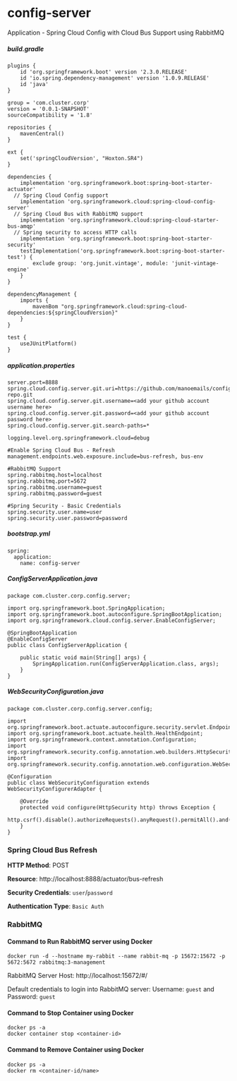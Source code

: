 # config-server
Application - Spring Cloud Config with Cloud Bus Support using RabbitMQ

##### build.gradle

```
plugins {
	id 'org.springframework.boot' version '2.3.0.RELEASE'
	id 'io.spring.dependency-management' version '1.0.9.RELEASE'
	id 'java'
}

group = 'com.cluster.corp'
version = '0.0.1-SNAPSHOT'
sourceCompatibility = '1.8'

repositories {
	mavenCentral()
}

ext {
	set('springCloudVersion', "Hoxton.SR4")
}

dependencies {
	implementation 'org.springframework.boot:spring-boot-starter-actuator'
  // Spring Cloud Config support
	implementation 'org.springframework.cloud:spring-cloud-config-server'
  // Spring Cloud Bus with RabbitMQ support
	implementation 'org.springframework.cloud:spring-cloud-starter-bus-amqp'
  // Spring security to access HTTP calls
	implementation 'org.springframework.boot:spring-boot-starter-security' 
	testImplementation('org.springframework.boot:spring-boot-starter-test') {
		exclude group: 'org.junit.vintage', module: 'junit-vintage-engine'
	}
}

dependencyManagement {
	imports {
		mavenBom "org.springframework.cloud:spring-cloud-dependencies:${springCloudVersion}"
	}
}

test {
	useJUnitPlatform()
}
```

##### application.properties

```
server.port=8888
spring.cloud.config.server.git.uri=https://github.com/manoemails/config-repo.git
spring.cloud.config.server.git.username=<add your github account username here>
spring.cloud.config.server.git.password=<add your github account password here>
spring.cloud.config.server.git.search-paths=*

logging.level.org.springframework.cloud=debug

#Enable Spring Cloud Bus - Refresh
management.endpoints.web.exposure.include=bus-refresh, bus-env

#RabbitMQ Support
spring.rabbitmq.host=localhost
spring.rabbitmq.port=5672
spring.rabbitmq.username=guest
spring.rabbitmq.password=guest

#Spring Security - Basic Credentials
spring.security.user.name=user
spring.security.user.password=password
```

##### bootstrap.yml

```
spring:
  application:
    name: config-server
```

##### ConfigServerApplication.java

```
package com.cluster.corp.config.server;

import org.springframework.boot.SpringApplication;
import org.springframework.boot.autoconfigure.SpringBootApplication;
import org.springframework.cloud.config.server.EnableConfigServer;

@SpringBootApplication
@EnableConfigServer
public class ConfigServerApplication {

	public static void main(String[] args) {
		SpringApplication.run(ConfigServerApplication.class, args);
	}
}
```

##### WebSecurityConfiguration.java

```
package com.cluster.corp.config.server.config;

import org.springframework.boot.actuate.autoconfigure.security.servlet.EndpointRequest;
import org.springframework.boot.actuate.health.HealthEndpoint;
import org.springframework.context.annotation.Configuration;
import org.springframework.security.config.annotation.web.builders.HttpSecurity;
import org.springframework.security.config.annotation.web.configuration.WebSecurityConfigurerAdapter;

@Configuration
public class WebSecurityConfiguration extends WebSecurityConfigurerAdapter {

	@Override
	protected void configure(HttpSecurity http) throws Exception {
		http.csrf().disable().authorizeRequests().anyRequest().permitAll().and().httpBasic();
	}
}
```

### Spring Cloud Bus Refresh


**HTTP Method**: POST


**Resource**: http://localhost:8888/actuator/bus-refresh


**Security Credentials**: `user`/`password`

**Authentication Type**: `Basic Auth`



### RabbitMQ
#### Command to Run RabbitMQ server using Docker


```
docker run -d --hostname my-rabbit --name rabbit-mq -p 15672:15672 -p 5672:5672 rabbitmq:3-management
```

RabbitMQ Server Host: http://localhost:15672/#/


Default credentials to login into RabbitMQ server: Username: `guest` and Password: `guest`

#### Command to Stop Container using Docker

```
docker ps -a
docker container stop <container-id>
```

#### Command to Remove Container using Docker

```
docker ps -a
docker rm <container-id/name>
```

